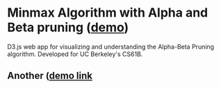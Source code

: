 Minmax Algorithm with Alpha and Beta pruning ([demo](http://alphabeta.alekskamko.com))
==============

D3.js web app for visualizing and understanding the Alpha-Beta Pruning
algorithm.  Developed for UC Berkeley's CS61B.

## Another ([demo link](https://minmax-alpha-beta.herokuapp.com/)

